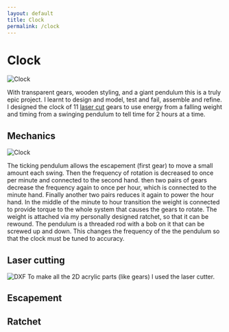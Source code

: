 ```yaml
---
layout: default
title: Clock
permalink: /clock
---
```


# Clock

<p>
    <img alt="Clock" src="/sebsite/images/clock1.jpg" id="rightfloat"> 
<br>

With transparent gears, wooden styling, and a giant pendulum this is a truly epic project. I learnt to design and model, test and fail, assemble and refine. 
I designed the clock of 11 <a href="/sebsite/laser">laser cut</a> gears to use energy from a falling weight and timing from a swinging pendulum to tell time for 2 hours at a time. 
</p>

## Mechanics

<p>
    <img alt="Clock" src="/sebsite/images/clockgif.gif" id="rightfloat"> 

The ticking pendulum allows the escapement (first gear) to move a small amount each swing. Then the frequency of rotation is decreased to once per minute and connected to the second hand. then two pairs of gears decrease the frequency again to once per hour, which is connected to the minute hand. Finally another two pairs reduces it again to power the hour hand. In the middle of the minute to hour transition the weight is connected to provide torque to the whole system that causes the gears to rotate. The weight is attached via my personally designed ratchet, so that it can be rewound.
The pendulum is a threaded rod with a bob on it that can be screwed up and down. This changes the frequency of the the pendulum so that the clock must be tuned to accuracy.
</p>

## Laser cutting
<img alt="DXF" src="/sebsite/images/clockdxf.jpg" id="rightfloat"> 
To make all the 2D acrylic parts (like gears) I used the laser cutter. 


## Escapement 


## Ratchet

